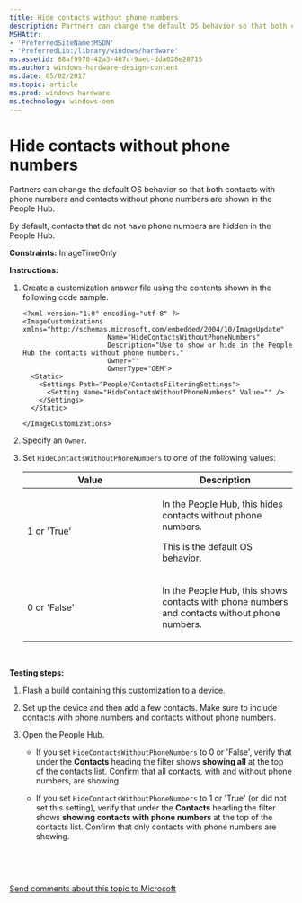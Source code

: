 ```yaml
---
title: Hide contacts without phone numbers
description: Partners can change the default OS behavior so that both contacts with phone numbers and contacts without phone numbers are shown in the People Hub.
MSHAttr:
- 'PreferredSiteName:MSDN'
- 'PreferredLib:/library/windows/hardware'
ms.assetid: 68af9970-42a3-467c-9aec-dda028e28715
ms.author: windows-hardware-design-content
ms.date: 05/02/2017
ms.topic: article
ms.prod: windows-hardware
ms.technology: windows-oem
---
```


# Hide contacts without phone numbers


Partners can change the default OS behavior so that both contacts with phone numbers and contacts without phone numbers are shown in the People Hub.

By default, contacts that do not have phone numbers are hidden in the People Hub.

<a href="" id="constraints---imagetimeonly"></a>**Constraints:** ImageTimeOnly  

<a href="" id="instructions-"></a>**Instructions:**  
1.  Create a customization answer file using the contents shown in the following code sample.

    ``` syntax
    <?xml version="1.0" encoding="utf-8" ?>
    <ImageCustomizations xmlns="http://schemas.microsoft.com/embedded/2004/10/ImageUpdate"  
                         Name="HideContactsWithoutPhoneNumbers"  
                         Description="Use to show or hide in the People Hub the contacts without phone numbers."  
                         Owner=""  
                         OwnerType="OEM"> 
      <Static>  
        <Settings Path="People/ContactsFilteringSettings">  
          <Setting Name="HideContactsWithoutPhoneNumbers" Value="" />
        </Settings>  
      </Static>

    </ImageCustomizations>
    ```

2.  Specify an `Owner`.

3.  Set `HideContactsWithoutPhoneNumbers` to one of the following values:

    <table>
    <colgroup>
    <col width="50%" />
    <col width="50%" />
    </colgroup>
    <thead>
    <tr class="header">
    <th>Value</th>
    <th>Description</th>
    </tr>
    </thead>
    <tbody>
    <tr class="odd">
    <td><p>1 or 'True'</p></td>
    <td><p>In the People Hub, this hides contacts without phone numbers.</p>
    <p>This is the default OS behavior.</p></td>
    </tr>
    <tr class="even">
    <td><p>0 or 'False'</p></td>
    <td><p>In the People Hub, this shows contacts with phone numbers and contacts without phone numbers.</p></td>
    </tr>
    </tbody>
    </table>

     

<a href="" id="testing-steps-"></a>**Testing steps:**  
1.  Flash a build containing this customization to a device.

2.  Set up the device and then add a few contacts. Make sure to include contacts with phone numbers and contacts without phone numbers.

3.  Open the People Hub.

    -   If you set `HideContactsWithoutPhoneNumbers` to 0 or 'False', verify that under the **Contacts** heading the filter shows **showing all** at the top of the contacts list. Confirm that all contacts, with and without phone numbers, are showing.

    -   If you set `HideContactsWithoutPhoneNumbers` to 1 or 'True' (or did not set this setting), verify that under the **Contacts** heading the filter shows **showing contacts with phone numbers** at the top of the contacts list. Confirm that only contacts with phone numbers are showing.

 

 

[Send comments about this topic to Microsoft](mailto:wsddocfb@microsoft.com?subject=Documentation%20feedback%20%5Bp_phCustomization\p_phCustomization%5D:%20Hide%20contacts%20without%20phone%20numbers%20%20RELEASE:%20%289/7/2016%29&body=%0A%0APRIVACY%20STATEMENT%0A%0AWe%20use%20your%20feedback%20to%20improve%20the%20documentation.%20We%20don't%20use%20your%20email%20address%20for%20any%20other%20purpose,%20and%20we'll%20remove%20your%20email%20address%20from%20our%20system%20after%20the%20issue%20that%20you're%20reporting%20is%20fixed.%20While%20we're%20working%20to%20fix%20this%20issue,%20we%20might%20send%20you%20an%20email%20message%20to%20ask%20for%20more%20info.%20Later,%20we%20might%20also%20send%20you%20an%20email%20message%20to%20let%20you%20know%20that%20we've%20addressed%20your%20feedback.%0A%0AFor%20more%20info%20about%20Microsoft's%20privacy%20policy,%20see%20http://privacy.microsoft.com/default.aspx. "Send comments about this topic to Microsoft")




